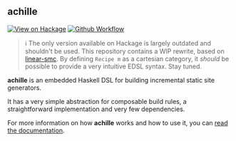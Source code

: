 ## achille

[![View on Hackage](https://img.shields.io/hackage/v/achille?style=flat-square)][hackage]
[![Github Workflow](https://img.shields.io/github/workflow/status/flupe/achille/build?style=flat-square)][ci]

[hackage]: https://hackage.haskell.org/package/achille
[ci]: https://github.com/flupe/achille/actions/workflows/haskell.yml

> :information_source: The only version available on Hackage is largely outdated and shouldn't be used.
> This repository contains a WIP rewrite, based on [linear-smc][smc]. By defining `Recipe m` as 
> a cartesian category, it *should* be possible to provide a very intuitive
> EDSL syntax. Stay tuned.

[smc]: https://hackage.haskell.org/package/linear-smc-1.0.1

**achille** is an embedded Haskell DSL for building incremental static site generators.

It has a very simple abstraction for composable build rules, a straightforward
implementation and very few dependencies.

For more information on how **achille** works and how to use it, you can [read the
documentation](https://acatalepsie.fr/projects/achille/).

